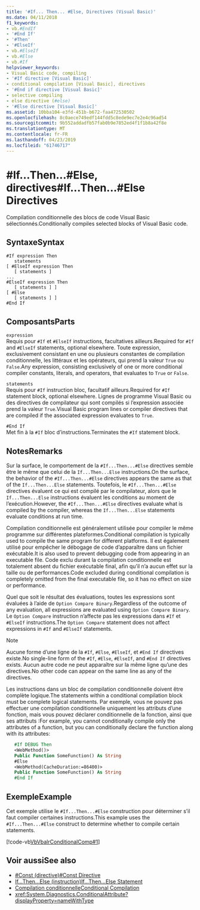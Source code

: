 ```yaml
---
title: '#If... Then... #Else, Directives (Visual Basic)'
ms.date: 04/11/2018
f1_keywords:
- vb.#EndIf
- '#End If'
- '#Then'
- '#ElseIf'
- vb.#ElseIf
- vb.#Else
- vb.#If
helpviewer_keywords:
- Visual Basic code, compiling
- '#If directive [Visual Basic]'
- conditional compilation [Visual Basic], directives
- '#End if directive [Visual Basic]'
- selective compiling
- else directive (#else)
- '#Else directive [Visual Basic]'
ms.assetid: 10bba104-e3fd-451b-b672-faa472530502
ms.openlocfilehash: 8c0aece749edf144fdd5c8ede9ec7e2e4c96ad54
ms.sourcegitcommit: 9b552addadfb57fab0b9e7852ed4f1f1b8a42f8e
ms.translationtype: MT
ms.contentlocale: fr-FR
ms.lasthandoff: 04/23/2019
ms.locfileid: "61746717"
---
```

# <a name="ifthenelse-directives"></a><span data-ttu-id="1724a-102">#If...Then...#Else, directives</span><span class="sxs-lookup"><span data-stu-id="1724a-102">#If...Then...#Else Directives</span></span>
<span data-ttu-id="1724a-103">Compilation conditionnelle des blocs de code Visual Basic sélectionnés.</span><span class="sxs-lookup"><span data-stu-id="1724a-103">Conditionally compiles selected blocks of Visual Basic code.</span></span>  
  
## <a name="syntax"></a><span data-ttu-id="1724a-104">Syntaxe</span><span class="sxs-lookup"><span data-stu-id="1724a-104">Syntax</span></span>  
  
```  
#If expression Then  
   statements  
[ #ElseIf expression Then  
   [ statements ]  
...  
#ElseIf expression Then  
   [ statements ] ]  
[ #Else  
   [ statements ] ]  
#End If  
```  
  
## <a name="parts"></a><span data-ttu-id="1724a-105">Composants</span><span class="sxs-lookup"><span data-stu-id="1724a-105">Parts</span></span>  
 `expression`  
 <span data-ttu-id="1724a-106">Requis pour `#If` et `#ElseIf` instructions, facultatives ailleurs.</span><span class="sxs-lookup"><span data-stu-id="1724a-106">Required for `#If` and `#ElseIf` statements, optional elsewhere.</span></span> <span data-ttu-id="1724a-107">Toute expression, exclusivement consistant en une ou plusieurs constantes de compilation conditionnelle, les littéraux et les opérateurs, qui prend la valeur `True` ou `False`.</span><span class="sxs-lookup"><span data-stu-id="1724a-107">Any expression, consisting exclusively of one or more conditional compiler constants, literals, and operators, that evaluates to `True` or `False`.</span></span>  
  
 `statements`  
 <span data-ttu-id="1724a-108">Requis pour `#If` instruction bloc, facultatif ailleurs.</span><span class="sxs-lookup"><span data-stu-id="1724a-108">Required for `#If` statement block, optional elsewhere.</span></span> <span data-ttu-id="1724a-109">Lignes de programme Visual Basic ou des directives de compilateur qui sont compilés si l’expression associée prend la valeur `True`.</span><span class="sxs-lookup"><span data-stu-id="1724a-109">Visual Basic program lines or compiler directives that are compiled if the associated expression evaluates to `True`.</span></span>  
  
 `#End If`  
 <span data-ttu-id="1724a-110">Met fin à la `#If` bloc d’instructions.</span><span class="sxs-lookup"><span data-stu-id="1724a-110">Terminates the `#If` statement block.</span></span>  
  
## <a name="remarks"></a><span data-ttu-id="1724a-111">Notes</span><span class="sxs-lookup"><span data-stu-id="1724a-111">Remarks</span></span>  
 <span data-ttu-id="1724a-112">Sur la surface, le comportement de la `#If...Then...#Else` directives semble être le même que celui de la `If...Then...Else` instructions.</span><span class="sxs-lookup"><span data-stu-id="1724a-112">On the surface, the behavior of the `#If...Then...#Else` directives appears the same as that of the `If...Then...Else` statements.</span></span> <span data-ttu-id="1724a-113">Toutefois, le `#If...Then...#Else` directives évaluent ce qui est compilé par le compilateur, alors que le `If...Then...Else` instructions évaluent les conditions au moment de l’exécution.</span><span class="sxs-lookup"><span data-stu-id="1724a-113">However, the `#If...Then...#Else` directives evaluate what is compiled by the compiler, whereas the `If...Then...Else` statements evaluate conditions at run time.</span></span>  
  
 <span data-ttu-id="1724a-114">Compilation conditionnelle est généralement utilisée pour compiler le même programme sur différentes plateformes.</span><span class="sxs-lookup"><span data-stu-id="1724a-114">Conditional compilation is typically used to compile the same program for different platforms.</span></span> <span data-ttu-id="1724a-115">Il est également utilisé pour empêcher le débogage de code d’apparaître dans un fichier exécutable.</span><span class="sxs-lookup"><span data-stu-id="1724a-115">It is also used to prevent debugging code from appearing in an executable file.</span></span> <span data-ttu-id="1724a-116">Code exclu durant la compilation conditionnelle est totalement absent du fichier exécutable final, afin qu’il n’a aucun effet sur la taille ou de performances.</span><span class="sxs-lookup"><span data-stu-id="1724a-116">Code excluded during conditional compilation is completely omitted from the final executable file, so it has no effect on size or performance.</span></span>  
  
 <span data-ttu-id="1724a-117">Quel que soit le résultat des évaluations, toutes les expressions sont évaluées à l’aide de `Option Compare Binary`.</span><span class="sxs-lookup"><span data-stu-id="1724a-117">Regardless of the outcome of any evaluation, all expressions are evaluated using `Option Compare Binary`.</span></span> <span data-ttu-id="1724a-118">Le `Option Compare` instruction n’affecte pas les expressions dans `#If` et `#ElseIf` instructions.</span><span class="sxs-lookup"><span data-stu-id="1724a-118">The `Option Compare` statement does not affect expressions in `#If` and `#ElseIf` statements.</span></span>  
  
> [!NOTE]
>  <span data-ttu-id="1724a-119">Aucune forme d’une ligne de la `#If`, `#Else`, `#ElseIf`, et `#End If` directives existe.</span><span class="sxs-lookup"><span data-stu-id="1724a-119">No single-line form of the `#If`, `#Else`, `#ElseIf`, and `#End If` directives exists.</span></span> <span data-ttu-id="1724a-120">Aucun autre code ne peut apparaître sur la même ligne qu’une des directives.</span><span class="sxs-lookup"><span data-stu-id="1724a-120">No other code can appear on the same line as any of the directives.</span></span> 

<span data-ttu-id="1724a-121">Les instructions dans un bloc de compilation conditionnelle doivent être complète logique.</span><span class="sxs-lookup"><span data-stu-id="1724a-121">The statements within a conditional compilation block must be complete logical statements.</span></span> <span data-ttu-id="1724a-122">Par exemple, vous ne pouvez pas effectuer une compilation conditionnelle uniquement les attributs d’une fonction, mais vous pouvez déclarer conditionnelle de la fonction, ainsi que ses attributs :</span><span class="sxs-lookup"><span data-stu-id="1724a-122">For example, you cannot conditionally compile only the attributes of a function, but you can conditionally declare the function along with its attributes:</span></span>

```vb
   #If DEBUG Then
   <WebMethod()>
   Public Function SomeFunction() As String
   #Else
   <WebMethod(CacheDuration:=86400)>
   Public Function SomeFunction() As String
   #End If
```

## <a name="example"></a><span data-ttu-id="1724a-123">Exemple</span><span class="sxs-lookup"><span data-stu-id="1724a-123">Example</span></span>
 <span data-ttu-id="1724a-124">Cet exemple utilise le `#If...Then...#Else` construction pour déterminer s’il faut compiler certaines instructions.</span><span class="sxs-lookup"><span data-stu-id="1724a-124">This example uses the `#If...Then...#Else` construct to determine whether to compile certain statements.</span></span>  
  
 [!code-vb[VbVbalrConditionalComp#1](~/samples/snippets/visualbasic/VS_Snippets_VBCSharp/VbVbalrConditionalComp/VB/Class1.vb#1)]  
  
## <a name="see-also"></a><span data-ttu-id="1724a-125">Voir aussi</span><span class="sxs-lookup"><span data-stu-id="1724a-125">See also</span></span>

- [<span data-ttu-id="1724a-126">#Const (directive)</span><span class="sxs-lookup"><span data-stu-id="1724a-126">#Const Directive</span></span>](../../../visual-basic/language-reference/directives/const-directive.md)
- [<span data-ttu-id="1724a-127">If...Then...Else (instruction)</span><span class="sxs-lookup"><span data-stu-id="1724a-127">If...Then...Else Statement</span></span>](../../../visual-basic/language-reference/statements/if-then-else-statement.md)
- [<span data-ttu-id="1724a-128">Compilation conditionnelle</span><span class="sxs-lookup"><span data-stu-id="1724a-128">Conditional Compilation</span></span>](../../../visual-basic/programming-guide/program-structure/conditional-compilation.md)
- <xref:System.Diagnostics.ConditionalAttribute?displayProperty=nameWithType>
